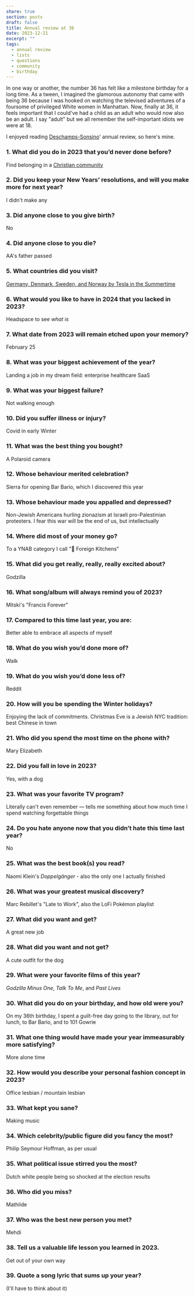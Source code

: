 ```yaml
---
share: true
section: posts
draft: false
title: Annual review at 36
date: 2023-12-21
excerpt: ""
tags:
  - annual review
  - lists
  - questions
  - community
  - birthday
---
```



In one way or another, the number 36 has felt like a milestone birthday for a long time. As a tween, I imagined the glamorous autonomy that came with being 36 because I was hooked on watching the televised adventures of a foursome of privileged White women in Manhattan. Now, finally at 36, it feels important that I could've had a child as an adult who would now also be an adult. I say "adult" but we all remember the self-important idiots we were at 18. 

I enjoyed reading [Deschamps-Sonsino](https://www.designswarm.com/blog/2023/12/end-of-year-review-5/)' annual review, so here's mine.

### 1. What did you do in 2023 that you’d never done before?
Find belonging in a [Christian community](http://allsaintsamsterdam.church/)

### 2. Did you keep your New Years’ resolutions, and will you make more for next year?
I didn't make any

### 3. Did anyone close to you give birth?
No

### 4. Did anyone close to you die?
AA's father passed 

### 5. What countries did you visit?
[Germany, Denmark, Sweden, and Norway by Tesla in the Summertime](/2023/08/17/norway-et-al)

### 6. What would you like to have in 2024 that you lacked in 2023?
Headspace to see _what is_

### 7. What date from 2023 will remain etched upon your memory?
February 25

### 8. What was your biggest achievement of the year?
Landing a job in my dream field: enterprise healthcare SaaS

### 9. What was your biggest failure?
Not walking enough

### 10. Did you suffer illness or injury?
Covid in early Winter 

### 11. What was the best thing you bought?
A Polaroid camera

### 12. Whose behaviour merited celebration?
Sierra for opening Bar Bario, which I discovered this year

### 13. Whose behaviour made you appalled and depressed?
Non-Jewish Americans hurling zionazism at Israeli pro-Palestinian protesters. I fear this war will be the end of us, but intellectually

### 14. Where did most of your money go?
To a YNAB category I call "🍱 Foreign Kitchens"

### 15. What did you get really, really, really excited about?
Godzilla

### 16. What song/album will always remind you of 2023?
Mitski's "Francis Forever"

### 17. Compared to this time last year, you are:
Better able to embrace all aspects of myself

### 18. What do you wish you’d done more of?
Walk

### 19. What do you wish you’d done less of?
Reddit

### 20. How will you be spending the Winter holidays?
Enjoying the lack of commitments. Christmas Eve is a Jewish NYC tradition: best Chinese in town

### 21. Who did you spend the most time on the phone with?
Mary Elizabeth

### 22. Did you fall in love in 2023?
Yes, with a dog

### 23. What was your favorite TV program?
Literally can't even remember — tells me something about how much time I spend watching forgettable things

### 24. Do you hate anyone now that you didn’t hate this time last year?
No

### 25. What was the best book(s) you read?
Naomi Klein's _Doppelgänger_ - also the only one I actually finished

### 26. What was your greatest musical discovery?
Marc Rebillet's "Late to Work", also the LoFi Pokémon playlist

### 27. What did you want and get?
A great new job

### 28. What did you want and not get?
A cute outfit for the dog

### 29. What were your favorite films of this year?
_Godzilla Minus One_, _Talk To Me_, and _Past Lives_ 

### 30. What did you do on your birthday, and how old were you?
On my 36th birthday, I spent a guilt-free day going to the library, out for lunch, to Bar Bario, and to 101 Gowrie

### 31. What one thing would have made your year immeasurably more satisfying?
More alone time

### 32. How would you describe your personal fashion concept in 2023?
Office lesbian / mountain lesbian

### 33. What kept you sane?
Making music

### 34. Which celebrity/public figure did you fancy the most?
Philip Seymour Hoffman, as per usual

### 35. What political issue stirred you the most?
Dutch white people being so shocked at the election results

### 36. Who did you miss?
Mathilde

### 37. Who was the best new person you met?
Mehdi

### 38. Tell us a valuable life lesson you learned in 2023.
Get out of your own way

### 39. Quote a song lyric that sums up your year?
(I'll have to think about it)